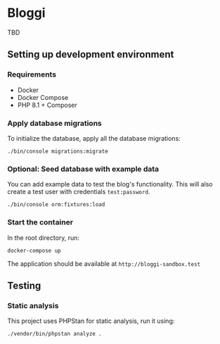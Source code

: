 # Bloggi

TBD

## Setting up development environment

### Requirements

- Docker
- Docker Compose
- PHP 8.1 + Composer

### Apply database migrations

To initialize the database, apply all the database migrations:

```shell
./bin/console migrations:migrate
``` 

### Optional: Seed database with example data

You can add example data to test the blog's functionality. This will also create a test user with credentials `test:password`.

```shell
./bin/console orm:fixtures:load
```

### Start the container

In the root directory, run:

```shell
docker-compose up
`````

The application should be available at `http://bloggi-sandbox.test`

## Testing

### Static analysis

This project uses PHPStan for static analysis, run it using:

```shell
./vendor/bin/phpstan analyze .
`````
